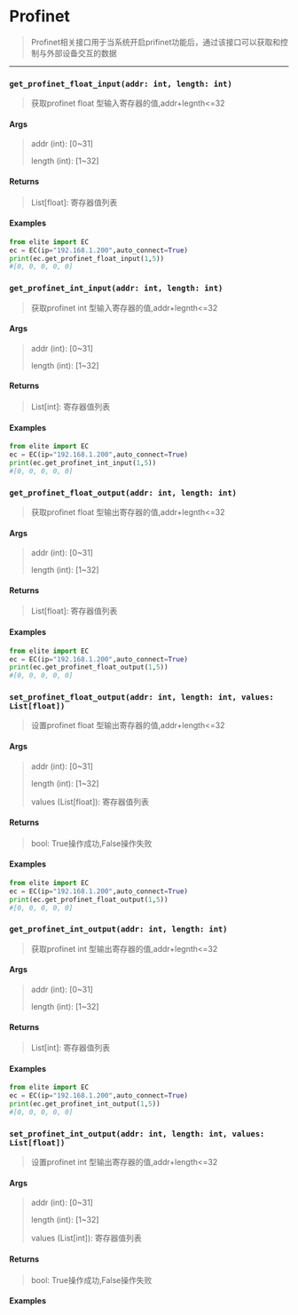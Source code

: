 # Profinet

> Profinet相关接口用于当系统开启prifinet功能后，通过该接口可以获取和控制与外部设备交互的数据

------

### `get_profinet_float_input(addr: int, length: int)`

> 获取profinet float 型输入寄存器的值,addr+legnth<=32

#### Args

> addr (int): [0~31]
>
> length (int): [1~32]

#### Returns

>  List[float]: 寄存器值列表

#### Examples

```python
from elite import EC 
ec = EC(ip="192.168.1.200",auto_connect=True)
print(ec.get_profinet_float_input(1,5))
#[0, 0, 0, 0, 0]
```

### `get_profinet_int_input(addr: int, length: int)`

> 获取profinet int 型输入寄存器的值,addr+legnth<=32

#### Args

> addr (int): [0~31]
>
> length (int): [1~32]

#### Returns

>  List[int]: 寄存器值列表

#### Examples

```python
from elite import EC 
ec = EC(ip="192.168.1.200",auto_connect=True)
print(ec.get_profinet_int_input(1,5))
#[0, 0, 0, 0, 0]
```

### `get_profinet_float_output(addr: int, length: int)`

>  获取profinet float 型输出寄存器的值,addr+legnth<=32

#### Args

> addr (int): [0~31]
>
> length (int): [1~32]

#### Returns

>  List[float]: 寄存器值列表

#### Examples

```python
from elite import EC 
ec = EC(ip="192.168.1.200",auto_connect=True)
print(ec.get_profinet_float_output(1,5))
#[0, 0, 0, 0, 0]
```

### `set_profinet_float_output(addr: int, length: int, values: List[float])`

>  设置profinet float 型输出寄存器的值,addr+length<=32

#### Args

> addr (int): [0~31]
>
> length (int): [1~32]
>
> values (List[float]): 寄存器值列表

#### Returns

>  bool: True操作成功,False操作失败

#### Examples

```python
from elite import EC 
ec = EC(ip="192.168.1.200",auto_connect=True)
print(ec.get_profinet_float_output(1,5))
#[0, 0, 0, 0, 0]
```

### `get_profinet_int_output(addr: int, length: int)`

>  获取profinet int 型输出寄存器的值,addr+legnth<=32

#### Args

> addr (int): [0~31]
>
> length (int): [1~32]

#### Returns

>  List[int]: 寄存器值列表

#### Examples

```python
from elite import EC 
ec = EC(ip="192.168.1.200",auto_connect=True)
print(ec.get_profinet_int_output(1,5))
#[0, 0, 0, 0, 0]
```

### `set_profinet_int_output(addr: int, length: int, values: List[float])`

>  设置profinet int 型输出寄存器的值,addr+length<=32

#### Args

> addr (int): [0~31]
>
> length (int): [1~32]
>
> values (List[int]): 寄存器值列表

#### Returns

>  bool: True操作成功,False操作失败

#### Examples

```

```

